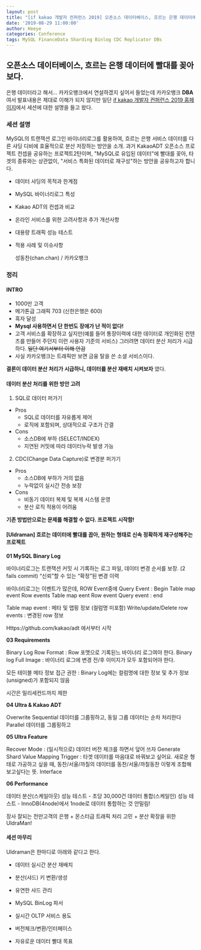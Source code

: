 ```yaml
---
layout: post
title: "[if kakao 개발자 컨퍼런스 2019] 오픈소스 데이터베이스, 흐르는 은행 데이터에 빨대를 꽂아보다."
date: '2019-08-29 11:00:00'
author: Heeye
categories: Conference
tags: MySQL FinanceData Sharding Binlog CDC Replicator DBs
---
```



## 오픈소스 데이터베이스, 흐르는 은행 데이터에 빨대를 꽂아보다.

은행 데이터라고 해서... 카카오뱅크에서 연설하겠지 싶어서 들었는데 카카오뱅크 **DBA** 여서 발표내용은 제대로 이해가 되지 않지만 일단 [if kakao 개발자 컨퍼런스 2019 홈페이지](https://if.kakao.com/program)에서 세션에 대한 설명을 들고 왔다.

### 세션 설명

MySQL의 트랜잭션 로그인 바이너리로그를 활용하여, 흐르는 은행 서비스 데이터를 다른 샤딩 디비에 효율적으로 분산 저장하는 방안을 소개.
과거 KakaoADT 오픈소스 프로젝트 컨셉을 공유하는 프로젝트2탄이며, "MySQL로 유입된 데이터"에 빨대를 꽂아, 타겟의 종류와는 상관없이, "서비스 특화된 데이터로 재구성"하는 방안을 공유하고자 합니다.

- 데이터 샤딩의 목적과 한계점
- MySQL 바이너리로그 특성
- Kakao ADT의 컨셉과 비교
- 온라인 서비스를 위한 고려사항과 추가 개선사항
- 대용량 트래픽 성능 테스트
- 적용 사례 및 이슈사항


	성동찬(chan.chan) / 카카오뱅크

### 정리

#### INTRO
- 1000만 고객
- 메가톤급 그래픽 703 (신한은행은 600)
- 흑자 달성
- **Mysql 사용하면서 단 한번도 장애가 난 적이 없다!**
- 고객 서비스를 확장하고 싶지만(예를 들어 통장이력에 대한 데이터로 개인화된 컨텐츠를 만들어 주던지 이런 사용자 기준의 서비스) 그러려면 데이터 분산 처리가 시급하다. ~~일단 여기서부터 이해 안감~~
- 사실 카카오뱅크는 트래픽만 보면 금융 탈을 쓴 소셜 서비스이다.

**결론이 데이터 분산 처리가 시급하니, 데이터를 분산 재배치 시켜보자** 였다.


#### 데이터 분산 처리를 위한 방안 고려
1. SQL로 데이터 퍼가기
  * Pros
    * SQL로 데이터를 자유롭게 제어
    * 로직에 포함되며, 상대적으로 구조가 간결
  * Cons
    * 소스DB에 부하 (SELECT/INDEX)
    * 지연된 커밋에 따라 데이터누락 발생 가능

2. CDC(Change Data Capture)로 변경분 퍼가기
  * Pros
    * 소스DB에 부하가 거의 없음
    * 누락없이 실시간 전송 보장
  * Cons
    * 비동기 데이터 복제 및 복제 시스템 운영
    * 분산 로직 적용이 어려움

**기존 방법만으로는 문제를 해결할 수 없다. 프로젝트 시작함!**


#### [Uldraman] 흐르는 데이터에 빨대를 꼽아, 원하는 형태로 신속 정확하게 재구성해주는 프로젝트

**01 MySQL Binary Log**

바이너리로그는 트랜잭션 커밋 시 기록하는 로그 파일, 데이터 변경 순서를 보장. (2 fails commit)
“신뢰”할 수 있는 “확정”된 변경 이력

바이너리로그는 이벤트가 많은데,
ROW Event중에
Query Event : Begin
Table map event
Row events
Table map eent
Row event
Query event : end

Table map event : 메타 및 맵핑 정보 (컬럼명 미포함)
Write/update/Delete row events : 변경된 row 정보

Https://github.com/kakao/adt 에서부터 시작

**03 Requirements**

Binary Log Row Format : Row 포맷으로 기록된느 바이너리 로그여야 한다.
Binary log Full Image :  바이너리 로그에 변경 전/후 이미지가 모두 포함되어야 한다.

모든 테이블 메타 정보 접근 권한 : Binary Log에는 컬럼명에 대한 정보 및 추가 정보(unsigned)가 포함되지 않음

시간은 밀리세컨드까지 제한

**04 Ultra & Kakao ADT**

Overwrite
Sequential
데이터를 그룹핑하고, 동일 그룹 데이터는 순차 처리한다
Parallel 데이터를 그룹핑하고

**05 Ultra Feature**

Recover Mode : (일시적으로) 데이터 버전 체크를 하면서 덮어 쓰자
Generate Shard Value
Mapping Trigger : 타겟 데이터를 마음대로 바꿔보고 싶어요.
새로운 형태로 가공하고 싶을 때, 동찬/서울/까칠의 데이터를 동찬/서울/까칠동찬 이렇게 조합해보고싶다는 뜻.
Interface

**06 Performance**

데이터 분산(스케일아웃) 성능 테스트 - 초당 30,000건
데이터 통합(스케일인) 성능 테스트 - InnoDB(4node)에서 1node로 데이터 통합하는 것 안밀림!

장사 잘되는 천만고객의 은행 + 몬스터급 트래픽 처리 고민 + 분산 확장을 위한 UldraMan!

#### 세션 마무리
Uldraman은 한마디로 아래와 같다고 한다.

- 데이터 실시간 분산 재배치
- 분산(샤드) 키 변환/생성
- 유연한 샤드 관리


- MySQL BinLog 파서
- 실시간 OLTP 서비스 용도
- 버전체크/변환/인터페이스
- 자유로운 데이터 빨대 목표

